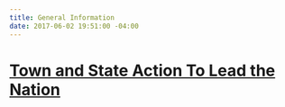 ```yaml
---
title: General Information
date: 2017-06-02 19:51:00 -04:00
---
```


# [Town and State Action To Lead the Nation](http://blog.indivisibleacton.org/2017/05/31/town-and-state-action.html.html)